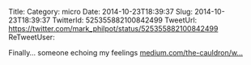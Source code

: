 Title: 
Category: micro
Date: 2014-10-23T18:39:37
Slug: 2014-10-23T18:39:37
TwitterId: 525355882100842499
TweetUrl: https://twitter.com/mark_philpot/status/525355882100842499
ReTweetUser: 

Finally… someone echoing my feelings [medium.com/the-cauldron/w…](https://medium.com/the-cauldron/why-gamergaters-piss-me-the-f-off-a7e4c7f6d8a6)